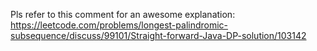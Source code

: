 Pls refer to this comment for an awesome explanation:
https://leetcode.com/problems/longest-palindromic-subsequence/discuss/99101/Straight-forward-Java-DP-solution/103142
